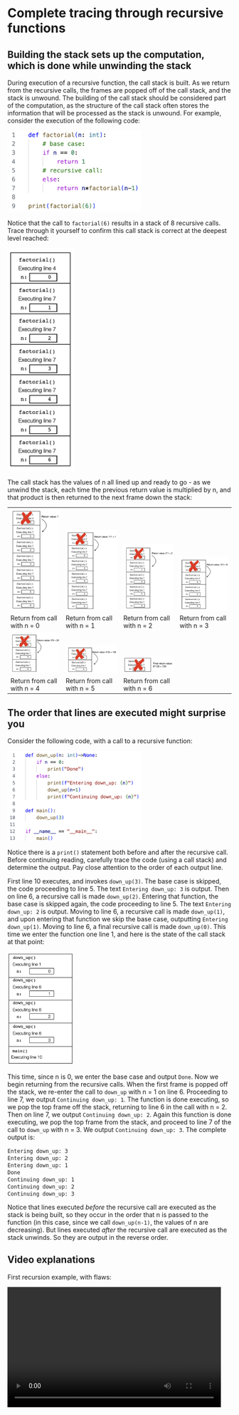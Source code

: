 # Complete tracing through recursive functions

## Building the stack sets up the computation, which is done while unwinding the stack
During execution of a recursive function, the call stack is built. As we return from the recursive calls, the frames are popped off of the call stack, and the stack is unwound. The building of the call stack should be considered part of the computation, as the structure of the call stack often stores the information that will be processed as the stack is unwound. For example, consider the execution of the following code:

<img src="factorial_6_screenshot.png" alt="Recursive implementation of factorial" width="300"/>

Notice that the call to `factorial(6)` results in a stack of 8 recursive calls. Trace through it yourself to confirm this call stack is correct at the deepest level reached:

<img src="factorial_6_callstack.png" alt="Stack of 7 frames when executing factorial(6)" width="150"/>

The call stack has the values of n all lined up and ready to go - as we unwind the stack, each time the previous return value is multiplied by n, and that product is then returned to the next frame down the stack:

<table style = "table-layout: fixed" max-width="900px">
<tr>
    <td valign = "bottom"><img src="stack_unwind1.png" alt="first step unwinding stack" min-width="150px", max-width="150px"></td>
    <td valign = "bottom"><img src="stack_unwind2.png" alt="second step unwinding stack" min-width="150px" max-width="150px"></td>
    <td valign = "bottom"><img src="stack_unwind3.png" alt="third step unwinding stack" min-width="150px" max-width="150px"></td>
    <td valign = "bottom"><img src="stack_unwind4.png" alt="fourth step unwinding stack" min-width="150px" max-width="150px"></td>
</tr>
<tr> 
    <td>Return from call with n = 0</td>
    <td>Return from call with n = 1</td>
    <td>Return from call with n = 2</td>
    <td>Return from call with n = 3</td></tr>
<tr>
    <td valign = "bottom"><img src="stack_unwind5.png" alt="fifth step unwinding stack" min-width="150px" max-width="150px"></td>
    <td valign = "bottom"><img src="stack_unwind6.png" alt="sixth step unwinding stack" min-width="150px" max-width="150px"></td>
    <td valign = "bottom"><img src="stack_unwind7.png" alt="seventh step unwinding stack" min-width="150px" max-width="150px"></td>
</tr>
<tr> 
    <td>Return from call with n = 4</td>
    <td>Return from call with n = 5</td>
    <td>Return from call with n = 6</td></tr>
</table>

## The order that lines are executed might surprise you

Consider the following code, with a call to a recursive function:

<img src="down_up_code.png" alt="Tracing a recursive function" width="300"/>

Notice there is a `print()` statement both before and after the recursive call. Before continuing reading, carefully trace the code (using a call stack) and determine the output. Pay close attention to the order of each output line.

First line 10 executes, and invokes `down_up(3)`. The base case is skipped, the code proceeding to line 5. The text `Entering down_up: 3` is output. Then on line 6, a recursive call is made `down_up(2)`. Entering that function, the base case is skipped again, the code proceeding to line 5. The text `Entering down_up: 2` is output. Moving to line 6, a recursive call is made `down_up(1)`, and upon entering that function we skip the base case, outputting `Entering down_up(1)`. Moving to line 6, a final recursive call is made `down_up(0)`. This time we enter the function one line 1, and here is the state of the call stack at that point:

<img src="down_up_stack.png" alt="Call stack for a recursive function" width="150"/>

This time, since n is 0, we enter the base case and output `Done`. Now we begin returning from the recursive calls. When the first frame is popped off the stack, we re-enter the call to `down_up` with n = 1 on line 6. Proceeding to line 7, we output `Continuing down_up: 1`. The function is done executing, so we pop the top frame off the stack, returning to line 6 in the call with n = 2. Then on line 7, we output `Continuing down_up: 2`. Again this function is done executing, we pop the top frame from the stack, and proceed to line 7 of the call to `down_up` with n = 3. We output `Continuing down_up: 3`. The complete output is:
```
Entering down_up: 3
Entering down_up: 2
Entering down_up: 1
Done
Continuing down_up: 1
Continuing down_up: 2
Continuing down_up: 3
```
Notice that lines executed *before* the recursive call are executed as the stack is being built, so they occur in the order that n is passed to the function (in this case, since we call `down_up(n-1)`, the values of n are decreasing). But lines executed *after* the recursive call are executed as the stack unwinds. So they are output in the reverse order.

## Video explanations
First recursion example, with flaws:

<video src="https://cs.du.edu/~ftl/1352/videos/recursion/recursive_trace.mp4" width="480" height="270" controls></video>